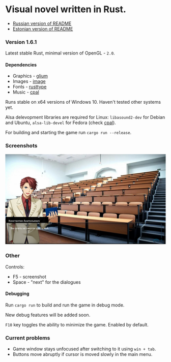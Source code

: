 # Visual novel written in Rust.

 - [Russian version of README](https://github.com/Clomance/Visual-Novel/blob/master/README-RUS.MD)
 - [Estonian version of README](https://github.com/Clomance/Visual-Novel/blob/master/README-ET.MD)

### Version 1.6.1

Latest stable Rust, minimal version of OpenGL - `2.0`.

#### Dependencies
 - Graphics - [glium](https://github.com/glium/glium)
 - Images - [image](https://github.com/image-rs/image)
 - Fonts - [rusttype](https://gitlab.redox-os.org/redox-os/rusttype)
 - Music - [cpal](https://github.com/RustAudio/cpal)

Runs stable on x64 versions of Windows 10. Haven't tested other systems yet.

Alsa delevopment libraries are required for Linux: `libasound2-dev` for Debian and Ubuntu, `alsa-lib-devel` for Fedora (check [cpal](https://github.com/RustAudio/cpal)).

For building and starting the game run `cargo run --release`.

### Screenshots
![screenshot1](./screenshots/screenshot0.png)

### Other

Controls:
 - F5 - screenshot
 - Space - "next" for the dialogues

#### Debugging

Run `cargo run` to build and run the game in debug mode.

New debug features will be added soon.

`F10` key toggles the ability to minimize the game. Enabled by default.

### Current problems
 - Game window stays unfocused after switching to it using `win + tab`.
 - Buttons move abruptly if cursor is moved slowly in the main menu. 